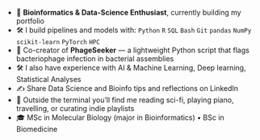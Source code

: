 - 🧬  **Bioinformatics & Data-Science Enthusiast**, currently building my portfolio 
- 🛠️  I build pipelines and models with: `Python` `R` `SQL` `Bash` `Git` `pandas` `NumPy` `scikit-learn` `PyTorch` `HPC` 
- 🔎  Co-creator of **PhageSeeker** — a lightweight Python script that flags bacteriophage infection in bacterial assemblies
- 🛠️  I also have experience with AI & Machine Learning, Deep learning, Statistical Analyses 
- ✍️  Share Data Science and Bioinfo tips and reflections on LinkedIn  
- 🎵  Outside the terminal you’ll find me reading sci-fi, playing piano, travelling, or curating indie playlists  
- 🎓  MSc in Molecular Biology (major in Bioinformatics) • BSc in Biomedicine  
